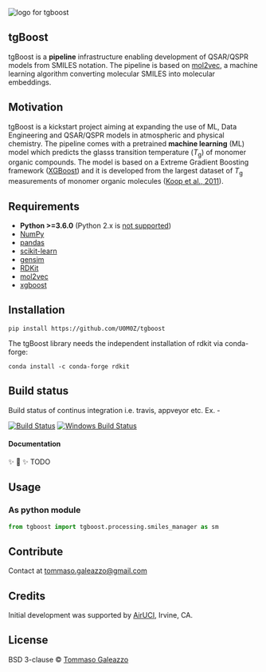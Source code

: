 ![logo for tgboost](./images/tgBoost_logo.png)


## tgBoost
tgBoost is a **pipeline** infrastructure enabling development of QSAR/QSPR models from SMILES notation. The pipeline is based on [mol2vec](https://mol2vec.readthedocs.io/en/latest/), a machine learning algorithm converting molecular SMILES into molecular embeddings. 

## Motivation
tgBoost is a kickstart project aiming at expanding the use of ML, Data Engineering and QSAR/QSPR models in atmospheric and physical chemistry. The pipeline comes with a pretrained **machine learning** (ML) model which predicts the glasss transition temperature (<em>T</em><sub>g</sub>) of monomer organic compounds. The model is based on a Extreme Gradient Boosting framework ([XGBoost](https://xgboost.readthedocs.io/en/stable/)) and it is developed from the largest dataset of <em>T</em><sub>g</sub> measurements of monomer organic molecules ([Koop et al., 2011](https://pubs.rsc.org/en/content/articlelanding/2011/cp/c1cp22617g)).

## Requirements
* **Python >=3.6.0** (Python 2.x is [not supported](http://www.python3statement.org/))
* [NumPy](http://www.numpy.org/)
* [pandas](http://pandas.pydata.org/)
* [scikit-learn](http://scikit-learn.org/stable/)
* [gensim](https://radimrehurek.com/gensim/)
* [RDKit](http://www.rdkit.org/docs/Install.html)
* [mol2vec](https://github.com/samoturk/mol2vec)
* [xgboost](https://pypi.org/project/xgboost/)

## Installation
`pip install https://github.com/U0M0Z/tgboost`

The tgBoost library needs the independent installation of rdkit via conda-forge:

`conda install -c conda-forge rdkit`

## Build status
Build status of continus integration i.e. travis, appveyor etc. Ex. - 

[![Build Status](https://travis-ci.org/akashnimare/foco.svg?branch=master)](https://travis-ci.org/akashnimare/foco)
[![Windows Build Status](https://ci.appveyor.com/api/projects/status/github/akashnimare/foco?branch=master&svg=true)](https://ci.appveyor.com/project/akashnimare/foco/branch/master)

#### Documentation
✨ 🍰 ✨
TODO

## Usage
### As python module
```python
from tgboost import tgboost.processing.smiles_manager as sm
```

## Contribute
Contact at tommaso.galeazzo@gmail.com

## Credits
Initial development was supported by [AirUCI](https://airuci.uci.edu), Irvine, CA.

## License
BSD 3-clause © [Tommaso Galeazzo](https://www.tmsglz.com)
